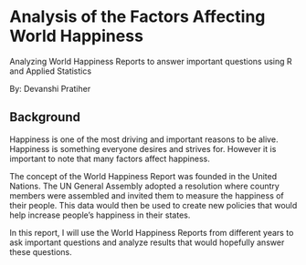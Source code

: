 # Analysis of the Factors Affecting World Happiness
Analyzing World Happiness Reports to answer important questions using R and Applied Statistics

By: Devanshi Pratiher


## Background
Happiness is one of the most driving and important reasons to be alive. Happiness is something everyone desires and strives for. However it is important to note that many factors affect happiness.  

The concept of the World Happiness Report was founded in the United Nations. The UN General Assembly adopted a resolution where country members were assembled and invited them to measure the happiness of their people. This data would then be used to create new policies that would help increase people’s happiness in their states. 

In this report, I will use the World Happiness Reports from different years to ask important questions and analyze results that would hopefully answer these questions.




